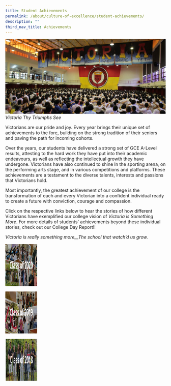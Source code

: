 ```yaml
---
title: Student Achievements
permalink: /about/culture-of-excellence/student-achievements/
description: ""
third_nav_title: Achievements
---
```


![](/images/Student-Achievements-2-1024x477.jpg)
_Victoria Thy Triumphs See_

Victorians are our pride and joy. Every year brings their unique set of achievements to the fore, building on the strong tradition of their seniors and paving the path for incoming cohorts.

Over the years, our students have delivered a strong set of GCE A-Level results, attesting to the hard work they have put into their academic endeavours, as well as reflecting the intellectual growth they have undergone. Victorians have also continued to shine In the sporting arena, on the performing arts stage, and in various competitions and platforms. These achievements are a testament to the diverse talents, interests and passions that Victorians hold.

Most importantly, the greatest achievement of our college is the transformation of each and every Victorian into a confident individual ready to create a future with conviction, courage and compassion.

Click on the respective links below to hear the stories of how different Victorians have exemplified our college vision of _Victoria is Something More_. For more details of students' achievements beyond these individual stories, check out our College Day Report!!

_Victoria is really something more__The school that watch’d us grow._

<p><a href="https://staging.d31hymonz16767.amplifyapp.com/about/culture-of-excellence/student-achievements/class-of-2020/">
<img src="/images/class%20of%202020.png" width="100" height="132">
</a></p>

<p><a href="https://staging.d31hymonz16767.amplifyapp.com/about/culture-of-excellence/student-achievements/class-of-2019/">
<img src="/images/class%20of%202019.png" width="100" height="132">
</a></p>

<p><a href="https://staging.d31hymonz16767.amplifyapp.com/about/culture-of-excellence/student-achievements/class-of-2018/">
<img src="/images/class%20of%202018.png" width="100" height="132">
</a></p>